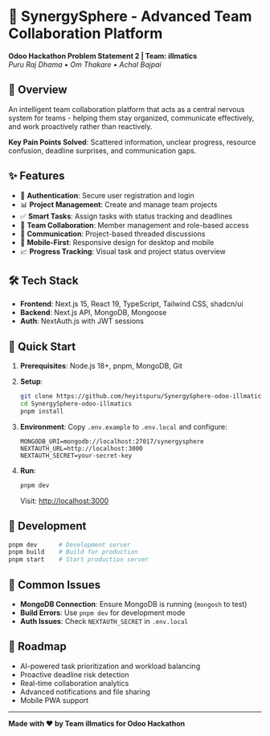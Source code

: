 # 🚀 SynergySphere - Advanced Team Collaboration Platform

**Odoo Hackathon Problem Statement 2 | Team: illmatics**  
*Puru Raj Dhama • Om Thakare • Achal Bajpai*

## 🎯 Overview

An intelligent team collaboration platform that acts as a central nervous system for teams - helping them stay organized, communicate effectively, and work proactively rather than reactively.

**Key Pain Points Solved**: Scattered information, unclear progress, resource confusion, deadline surprises, and communication gaps.

## ✨ Features

- 🔐 **Authentication**: Secure user registration and login
- 📊 **Project Management**: Create and manage team projects  
- ✅ **Smart Tasks**: Assign tasks with status tracking and deadlines
- 👥 **Team Collaboration**: Member management and role-based access
- 💬 **Communication**: Project-based threaded discussions
- 📱 **Mobile-First**: Responsive design for desktop and mobile
- 📈 **Progress Tracking**: Visual task and project status overview

## 🛠 Tech Stack

- **Frontend**: Next.js 15, React 19, TypeScript, Tailwind CSS, shadcn/ui
- **Backend**: Next.js API, MongoDB, Mongoose
- **Auth**: NextAuth.js with JWT sessions

## 🚀 Quick Start

1. **Prerequisites**: Node.js 18+, pnpm, MongoDB, Git

2. **Setup**:
   ```bash
   git clone https://github.com/heyitspuru/SynergySphere-odoo-illmatics.git
   cd SynergySphere-odoo-illmatics
   pnpm install
   ```

3. **Environment**: Copy `.env.example` to `.env.local` and configure:
   ```env
   MONGODB_URI=mongodb://localhost:27017/synergysphere
   NEXTAUTH_URL=http://localhost:3000
   NEXTAUTH_SECRET=your-secret-key
   ```

4. **Run**:
   ```bash
   pnpm dev
   ```
   Visit: [http://localhost:3000](http://localhost:3000)

## 🔧 Development

```bash
pnpm dev      # Development server
pnpm build    # Build for production  
pnpm start    # Start production server
```

## 🚨 Common Issues

- **MongoDB Connection**: Ensure MongoDB is running (`mongosh` to test)
- **Build Errors**: Use `pnpm dev` for development mode
- **Auth Issues**: Check `NEXTAUTH_SECRET` in `.env.local`

## 🚀 Roadmap

- AI-powered task prioritization and workload balancing
- Proactive deadline risk detection
- Real-time collaboration analytics  
- Advanced notifications and file sharing
- Mobile PWA support

---

**Made with ❤️ by Team illmatics for Odoo Hackathon**
